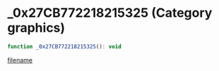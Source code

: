 # _0x27CB772218215325 (Category graphics)

```js
function _0x27CB772218215325(): void
```

[filename](_0x27CB772218215325_m.md ':include')